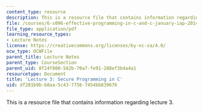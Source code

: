 ```yaml
---
content_type: resource
description: This is a resource file that contains information regarding lecture 3.
file: /courses/6-s096-effective-programming-in-c-and-c-january-iap-2014/df281b9bb8aa5c4377567454bb839676_MIT6_S096IAP14_Lecture3S.pdf
file_type: application/pdf
learning_resource_types:
- Lecture Notes
license: https://creativecommons.org/licenses/by-nc-sa/4.0/
ocw_type: OCWFile
parent_title: Lecture Notes
parent_type: CourseSection
parent_uid: 8f24f800-582b-70a7-fe91-288ef3b4a4a1
resourcetype: Document
title: 'Lecture 3: Secure Programming in C'
uid: df281b9b-b8aa-5c43-7756-7454bb839676
---
```

This is a resource file that contains information regarding lecture 3.